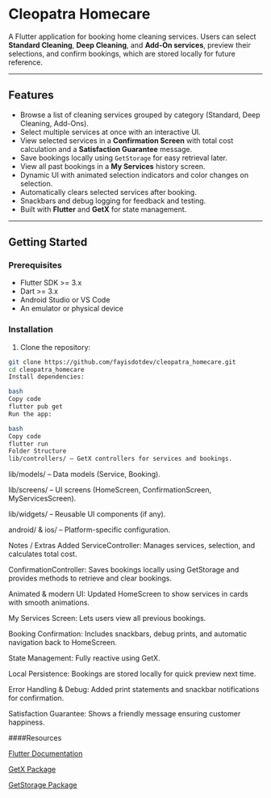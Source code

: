 # Cleopatra Homecare

A Flutter application for booking home cleaning services. Users can select **Standard Cleaning**, **Deep Cleaning**, and **Add-On services**, preview their selections, and confirm bookings, which are stored locally for future reference.

---

## Features

- Browse a list of cleaning services grouped by category (Standard, Deep Cleaning, Add-Ons).  
- Select multiple services at once with an interactive UI.  
- View selected services in a **Confirmation Screen** with total cost calculation and a **Satisfaction Guarantee** message.  
- Save bookings locally using `GetStorage` for easy retrieval later.  
- View all past bookings in a **My Services** history screen.  
- Dynamic UI with animated selection indicators and color changes on selection.  
- Automatically clears selected services after booking.  
- Snackbars and debug logging for feedback and testing.  
- Built with **Flutter** and **GetX** for state management.  

---

## Getting Started

### Prerequisites

- Flutter SDK >= 3.x  
- Dart >= 3.x  
- Android Studio or VS Code  
- An emulator or physical device  

### Installation

1. Clone the repository:  
```bash
git clone https://github.com/fayisdotdev/cleopatra_homecare.git
cd cleopatra_homecare
Install dependencies:

bash
Copy code
flutter pub get
Run the app:

bash
Copy code
flutter run
Folder Structure
lib/controllers/ – GetX controllers for services and bookings.
```

lib/models/ – Data models (Service, Booking).

lib/screens/ – UI screens (HomeScreen, ConfirmationScreen, MyServicesScreen).

lib/widgets/ – Reusable UI components (if any).

android/ & ios/ – Platform-specific configuration.

Notes / Extras Added
ServiceController: Manages services, selection, and calculates total cost.

ConfirmationController: Saves bookings locally using GetStorage and provides methods to retrieve and clear bookings.

Animated & modern UI: Updated HomeScreen to show services in cards with smooth animations.

My Services Screen: Lets users view all previous bookings.

Booking Confirmation: Includes snackbars, debug prints, and automatic navigation back to HomeScreen.

State Management: Fully reactive using GetX.

Local Persistence: Bookings are stored locally for quick preview next time.

Error Handling & Debug: Added print statements and snackbar notifications for confirmation.

Satisfaction Guarantee: Shows a friendly message ensuring customer happiness.

####Resources

[Flutter Documentation
](https://docs.flutter.dev/)

[GetX Package
](https://pub.dev/packages/get)

[GetStorage Package
](https://pub.dev/packages/get)
